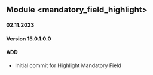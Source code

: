 ## Module <mandatory_field_highlight>

#### 02.11.2023
#### Version 15.0.1.0.0
#### ADD
- Initial commit for Highlight Mandatory Field
